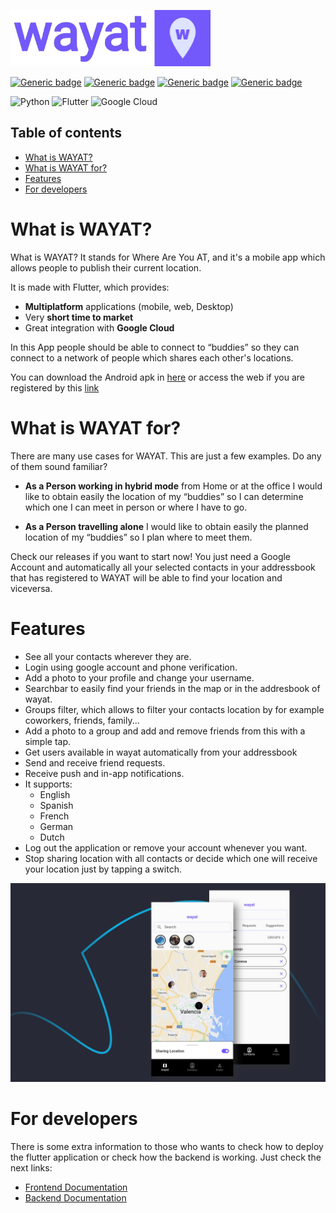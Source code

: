 <link href='https://fonts.googleapis.com/css?family=Roboto' rel='stylesheet'>

<img src=title.png height=90> <img src=wayat_icon.png height=90>




[![Generic badge](https://img.shields.io/badge/WAYAT-v.0.7.0-GREEN.svg)](https://shields.io/) [![Generic badge](https://img.shields.io/badge/os-android-GREEN.svg)](https://shields.io/) [![Generic badge](https://img.shields.io/badge/os-ios-GREEN.svg)](https://shields.io/) [![Generic badge](https://img.shields.io/badge/website-up-GREEN.svg)](https://shields.io/)

![Python](https://img.shields.io/badge/python-3670A0?style=for-the-badge&logo=python&logoColor=ffdd54) ![Flutter](https://img.shields.io/badge/Flutter-%2302569B.svg?style=for-the-badge&logo=Flutter&logoColor=white) ![Google Cloud](https://img.shields.io/badge/GoogleCloud-%234285F4.svg?style=for-the-badge&logo=google-cloud&logoColor=white)

## Table of contents

- [What is WAYAT?](#what-is-wayat)
- [What is WAYAT for?](#what-is-wayat-for)
- [Features](#features)
- [For developers](#for-developers)

# What is WAYAT?

What is WAYAT? It stands for Where Are You AT, and it's a mobile app which allows people to publish their current location.

It is made with Flutter, which  provides:
- **Multiplatform** applications (mobile, web, Desktop)
- Very **short time to market**
- Great integration with **Google Cloud**

In this App people should be able to connect to “buddies” so they can connect to a network of people which shares each other's locations.

You can download the Android apk in [here](https://github.com/devonfw-forge/wayat-flutter-python-mvp/releases/latest) or access the web if you are registered by this [link](https://wayat-web-dchj7vzxga-no.a.run.app/)

# What is WAYAT for?

There are many use cases for WAYAT. This are just a few examples. Do any of them sound familiar?

- **As a Person working in hybrid mode** from Home or at the office I would
like to obtain easily the location of my “buddies” so I can determine which one I can
meet in person or where I have to go.

- **As a Person travelling alone** I would like to obtain easily the planned location of my
“buddies” so I plan where to meet them.

Check our releases if you want to start now! You just need a Google Account and automatically all your selected contacts in your addressbook that has registered to WAYAT will be able to find your location and viceversa.

# Features
- See all your contacts wherever they are.
- Login using google account and phone verification.
- Add a photo to your profile and change your username.
- Searchbar to easily find your friends in the map or in the addresbook of wayat.
- Groups filter, which allows to filter your contacts location by for example coworkers, friends, family...
- Add a photo to a group and add and remove friends from this with a simple tap.
- Get users available in wayat automatically from your addressbook
- Send and receive friend requests.
- Receive push and in-app notifications.
- It supports:
  - English
  - Spanish
  - French
  - German
  - Dutch
- Log out the application or remove your account whenever you want.
- Stop sharing location with all contacts or decide which one will receive your location just by tapping a switch.

![Main Screens](main_screens.png)

# For developers
There is some extra information to those who wants to check how to deploy the flutter application or check how the backend is working. Just check the next links:

- [Frontend Documentation](https://github.com/devonfw-forge/wayat-flutter-python-mvp/tree/main/wayat/frontend#readme)
- [Backend Documentation](https://github.com/devonfw-forge/wayat-flutter-python-mvp/tree/main/wayat/backend#readme)
